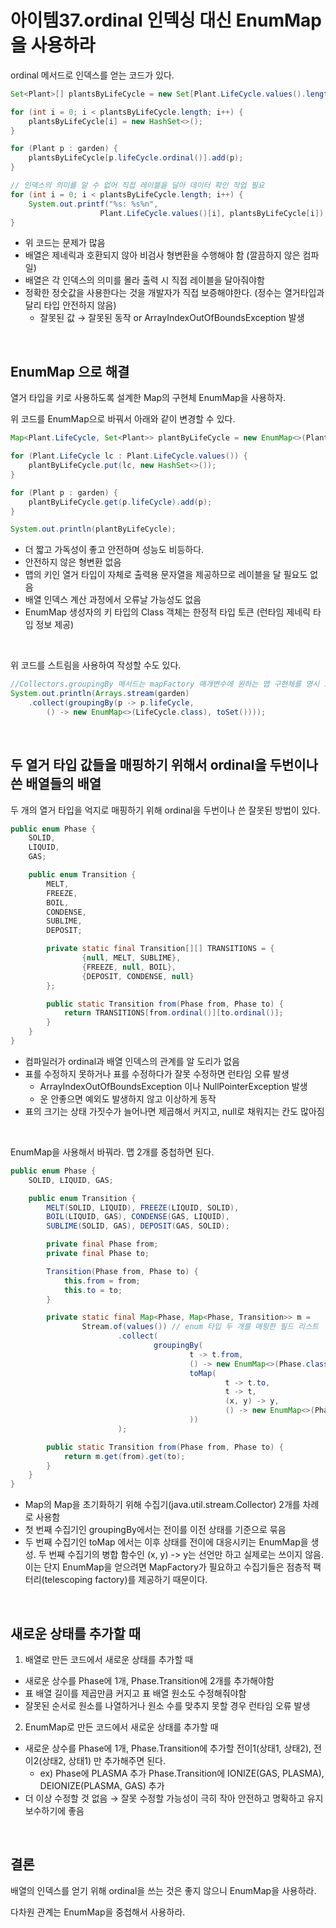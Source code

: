 # 아이템37.ordinal 인덱싱 대신 EnumMap을 사용하라

ordinal 메서드로 인덱스를 얻는 코드가 있다.

```java
Set<Plant>[] plantsByLifeCycle = new Set[Plant.LifeCycle.values().length];

for (int i = 0; i < plantsByLifeCycle.length; i++) {
    plantsByLifeCycle[i] = new HashSet<>();
}

for (Plant p : garden) {
    plantsByLifeCycle[p.lifeCycle.ordinal()].add(p);
}

// 인덱스의 의미를 알 수 없어 직접 레이블을 달아 데이터 확인 작업 필요
for (int i = 0; i < plantsByLifeCycle.length; i++) {
    System.out.printf("%s: %s%n", 
					Plant.LifeCycle.values()[i], plantsByLifeCycle[i]);
}
```

- 위 코드는 문제가 많음
- 배열은 제네릭과 호환되지 않아 비검사 형변환을 수행해야 함 (깔끔하지 않은 컴파일)
- 배열은 각 인덱스의 의미를 몰라 출력 시 직접 레이블을 달아줘야함
- 정확한 정숫값을 사용한다는 것을 개발자가 직접 보증해야한다. (정수는 열거타입과 달리 타입 안전하지 않음)
    - 잘못된 값 → 잘못된 동작 or ArrayIndexOutOfBoundsException 발생

<br>

## **EnumMap 으로 해결**

열거 타입을 키로 사용하도록 설계한 Map의 구현체 EnumMap을 사용하자.

위 코드를 EnumMap으로 바꿔서 아래와 같이 변경할 수 있다.

```java
Map<Plant.LifeCycle, Set<Plant>> plantByLifeCycle = new EnumMap<>(Plant.LifeCycle.class);

for (Plant.LifeCycle lc : Plant.LifeCycle.values()) {
    plantByLifeCycle.put(lc, new HashSet<>());
}

for (Plant p : garden) {
    plantByLifeCycle.get(p.lifeCycle).add(p);
}

System.out.println(plantByLifeCycle);
```

- 더 짧고 가독성이 좋고 안전하며 성능도 비등하다.
- 안전하지 않은 형변환 없음
- 맵의 키인 열거 타입이 자체로 출력용 문자열을 제공하므로 레이블을 달 필요도 없음
- 배열 인덱스 계산 과정에서 오류날 가능성도 없음
- EnumMap 생성자의 키 타입의 Class 객체는 한정적 타입 토큰 (런타임 제네릭 타입 정보 제공)

<br>

위 코드를 스트림을 사용하여 작성할 수도 있다.

```java
//Collectors.groupingBy 메서드는 mapFactory 매개변수에 원하는 맵 구현체를 명시 호출 가능
System.out.println(Arrays.stream(garden)
	.collect(groupingBy(p -> p.lifeCycle,
		() -> new EnumMap<>(LifeCycle.class), toSet())));
```

<br>

## **두 열거 타입 값들을 매핑하기 위해서 ordinal을 두번이나 쓴 배열들의 배열**

두 개의 열거 타입을 억지로 매핑하기 위해 ordinal을 두번이나 쓴 잘못된 방법이 있다.

```java
public enum Phase {
    SOLID,
    LIQUID,
    GAS;

    public enum Transition {
        MELT,
        FREEZE,
        BOIL,
        CONDENSE,
        SUBLIME,
        DEPOSIT;

        private static final Transition[][] TRANSITIONS = {
                {null, MELT, SUBLIME},
                {FREEZE, null, BOIL},
                {DEPOSIT, CONDENSE, null}
        };

        public static Transition from(Phase from, Phase to) {
            return TRANSITIONS[from.ordinal()][to.ordinal()];
        }
    }
}
```

- 컴파일러가 ordinal과 배열 인덱스의 관계를 알 도리가 없음
- 표를 수정하지 못하거나 표를 수정하다가 잘못 수정하면 런타임 오류 발생
    - ArrayIndexOutOfBoundsException 이나 NullPointerException 발생
    - 운 안좋으면 예외도 발생하지 않고 이상하게 동작
- 표의 크기는 상태 가짓수가 늘어나면 제곱해서 커지고, null로 채워지는 칸도 많아짐

<br>

EnumMap을 사용해서 바꿔라. 맵 2개를 중첩하면 된다.

```java
public enum Phase {
    SOLID, LIQUID, GAS;

    public enum Transition {
        MELT(SOLID, LIQUID), FREEZE(LIQUID, SOLID),
        BOIL(LIQUID, GAS), CONDENSE(GAS, LIQUID),
        SUBLIME(SOLID, GAS), DEPOSIT(GAS, SOLID);

        private final Phase from;
        private final Phase to;

        Transition(Phase from, Phase to) {
            this.from = from;
            this.to = to;
        }

        private static final Map<Phase, Map<Phase, Transition>> m =
                Stream.of(values()) // enum 타입 두 개를 매핑한 필드 리스트
                        .collect(
                                groupingBy(
                                        t -> t.from,
                                        () -> new EnumMap<>(Phase.class),
                                        toMap(
                                                t -> t.to,
                                                t -> t,
                                                (x, y) -> y,
                                                () -> new EnumMap<>(Phase.class)
                                        ))
                        );

        public static Transition from(Phase from, Phase to) {
            return m.get(from).get(to);
        }
    }
}
```

- Map의 Map을 초기화하기 위해 수집기(java.util.stream.Collector) 2개를 차례로 사용함
- 첫 번째 수집기인 groupingBy에서는 전이를 이전 상태를 기준으로 묶음
- 두 번째 수집기인 toMap 에서는 이후 상태를 전이에 대응시키는 EnumMap을 생성. 두 번째 수집기의 병합 함수인 (x, y) -> y는 선언만 하고 실제로는 쓰이지 않음. 이는 단지 EnumMap을 얻으려면 MapFactory가 필요하고 수집기들은 점층적 팩터리(telescoping factory)를 제공하기 때문이다.
    
    
     
    

<br>

## **새로운 상태를 추가할 때**

1) 배열로 만든 코드에서 새로운 상태를 추가할 때

- 새로운 상수를 Phase에 1개, Phase.Transition에 2개를 추가해야함
- 표 배열 길이를 제곱만큼 커지고 표 배열 원소도 수정해줘야함
- 잘못된 순서로 원소를 나열하거나 원소 수를 맞추지 못할 경우 런타임 오류 발생

2) EnumMap로 만든 코드에서 새로운 상태를 추가할 때

- 새로운 상수를 Phase에 1개, Phase.Transition에 추가할 전이1(상태1, 상태2), 전이2(상태2, 상태1) 만 추가해주면 된다.
    - ex) Phase에 PLASMA 추가 Phase.Transition에 IONIZE(GAS, PLASMA), DEIONIZE(PLASMA, GAS) 추가
- 더 이상 수정할 것 없음 → 잘못 수정할 가능성이 극히 작아 안전하고 명확하고 유지보수하기에 좋음

<br>

## **결론**

배열의 인덱스를 얻기 위해 ordinal을 쓰는 것은 좋지 않으니 EnumMap을 사용하라.

다차원 관계는 EnumMap을 중첩해서 사용하라.